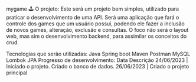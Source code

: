 mygame 🕹️
O projeto:
Este será um projeto bem simples, utilizado para praticar o desenvolvimento de uma API. Será uma aplicação que fará o controle dos games que um usuário possui, podendo ele fazer a inclusão de novos games, alteração, exclusão e consultas. O foco não será o layout web, mas sim o desenvolvimento backend, para assimilar os conceitos do crud.

Tecnologias que serão utilizadas:
Java
Spring boot
Maven
Postman
MySQL
Lombok
JPA
Progresso de desenvolvimento:
Data	Descrição
24/06/2023	| Iniciado o projeto. Criado o banco de dados.
26/06/2023  | Criado o projeto principal
